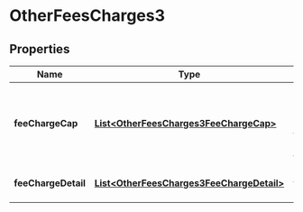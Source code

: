 
# OtherFeesCharges3

## Properties
Name | Type | Description | Notes
------------ | ------------- | ------------- | -------------
**feeChargeCap** | [**List&lt;OtherFeesCharges3FeeChargeCap&gt;**](OtherFeesCharges3FeeChargeCap.md) | Details about any caps (maximum charges) that apply to a particular fee/charge |  [optional]
**feeChargeDetail** | [**List&lt;OtherFeesCharges3FeeChargeDetail&gt;**](OtherFeesCharges3FeeChargeDetail.md) | Other fees/charges details | 




